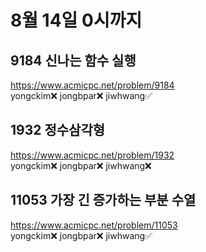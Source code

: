 # 8월 14일 0시까지  

## 9184 신나는 함수 실행  
https://www.acmicpc.net/problem/9184  
yongckim❌  jongbpar❌ jiwhwang✅  
  
## 1932 정수삼각형  
https://www.acmicpc.net/problem/1932  
yongckim❌  jongbpar❌ jiwhwang❌  
  
## 11053 가장 긴 증가하는 부분 수열  
https://www.acmicpc.net/problem/11053  
yongckim❌  jongbpar❌ jiwhwang✅   

